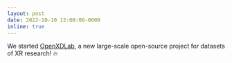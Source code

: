 ```yaml
---
layout: post
date: 2022-10-10 12:00:00-0000
inline: true
---
```


We started <a href="https://openxdlab.org.cn/home">OpenXDLab</a>, a new large-scale open-source project for datasets of XR research! &#128293;
